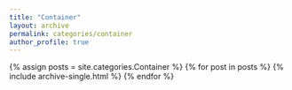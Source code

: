 ```yaml
---
title: "Container"
layout: archive
permalink: categories/container
author_profile: true
---
```


{% assign posts = site.categories.Container %}
{% for post in posts %} {% include archive-single.html %} {% endfor %}
